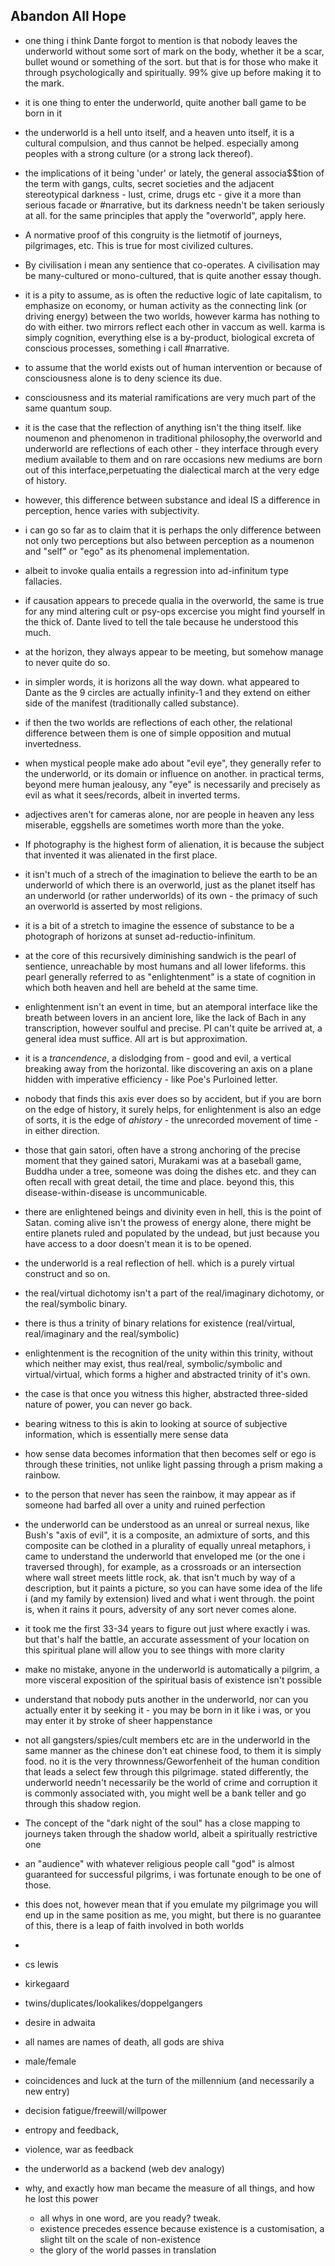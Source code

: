 ## Abandon All Hope

- one thing i think Dante forgot to mention is that nobody leaves the underworld without some sort of mark on the body, whether it be a scar, bullet wound or something of the sort. but that is for those who make it through psychologically and spiritually. 99% give up before making it to the mark.


- it is one thing to enter the underworld, quite another ball game to be born in it


- the underworld is a hell unto itself, and a heaven unto itself, it is a cultural compulsion, and thus cannot be helped. especially among peoples with a strong culture (or a strong lack thereof). 


- the implications of it being 'under' or lately, the general associa$$tion of the term with gangs, cults, secret societies and the adjacent stereotypical darkness - lust, crime, drugs etc - give it a more than serious facade or #narrative, but its darkness needn't be taken seriously at all. for the same principles that apply the "overworld", apply here.


- A normative proof of this congruity is the lietmotif of journeys, pilgrimages, etc. This is true for most civilized cultures. 


- By civilisation i mean any sentience that co-operates. A civilisation may be many-cultured or mono-cultured, that is quite another essay though.


- it is a pity to assume, as is often the reductive logic of late capitalism, to emphasize on economy, or human activity as the connecting link (or driving energy) between the two worlds, however karma has nothing to do with either. two mirrors reflect each other in vaccum as well. karma is simply cognition, everything else is a by-product, biological excreta of conscious processes, something i call #narrative.


- to assume that the world exists out of human intervention or because of consciousness alone is to deny science its due. 


- consciousness and its material ramifications are very much part of the same quantum soup.


- it is the case that the reflection of anything isn't the thing itself. like noumenon and phenomenon in traditional philosophy,the overworld and underworld are reflections of each other - they interface through every medium available to them and on rare occasions new mediums are born out of this interface,perpetuating the dialectical march at the very edge of history.


- however, this difference between substance and ideal IS a difference in perception, hence varies with subjectivity.


- i can go so far as to claim that it is perhaps the only difference between not only two perceptions but also between perception as a noumenon and "self" or "ego" as its phenomenal implementation. 
  

- albeit to invoke qualia entails a regression into ad-infinitum type fallacies.


- if causation appears to precede qualia in the overworld, the same is true for any mind altering cult or psy-ops excercise you might find yourself in the thick of. Dante lived to tell the tale because he understood this much.


- at the horizon, they always appear to be meeting, but somehow manage to never quite do so.


- in simpler words, it is horizons all the way down. what appeared to Dante as the 9 circles are actually infinity-1 and they extend on either side of the manifest (traditionally called substance).


- if then the two worlds are reflections of each other, the relational difference between them is one of simple opposition and mutual invertedness.


- when mystical people  make ado about "evil eye", they generally refer to the underworld, or its domain or influence on another. in practical terms, beyond mere human jealousy, any "eye" is necessarily and precisely as evil as what it sees/records, albeit in inverted terms. 


- adjectives aren't for cameras alone, nor are people in heaven any less miserable, eggshells are sometimes worth more than the yoke.


- If photography is the highest form of alienation, it is because the subject that invented it was alienated in the first place.


- it isn't much of a strech of the imagination to believe the earth to be an underworld of which there is an overworld, just as the planet itself has an underworld (or rather underworlds) of its own - the primacy of such an overworld is asserted by most religions.


- it is a bit of a stretch to imagine the essence of substance to be a photograph of horizons at sunset ad-reductio-infinitum.


- at the core of this recursively diminishing sandwich is the pearl of sentience, unreachable by most humans and all lower lifeforms. this pearl generally referred to as "enlightenment" is a state of cognition in which both heaven and hell are beheld at the same time.


- enlightenment isn't an event in time, but an atemporal interface like the breath between lovers in an ancient lore, like the lack of Bach in any transcription, however soulful and precise. PI can't quite be arrived at, a general idea must suffice. All art is but approximation.


-  it is a *trancendence*, a dislodging from - good and evil, a vertical breaking away from the horizontal. like discovering an axis on a plane hidden with imperative efficiency - like Poe's Purloined letter. 


- nobody that finds this axis ever does so by accident, but if you are born on the edge of history, it surely helps, for enlightenment is also an edge of sorts, it is the edge of *ahistory* - the unrecorded movement of time - in either direction.


- those that gain satori, often have a strong anchoring of the precise moment that they gained satori, Murakami was at a baseball game, Buddha under a tree, someone was doing the dishes etc. and they can often recall with great detail, the time and place. beyond this, this disease-within-disease is uncommunicable.


- there are enlightened beings and divinity even in hell, this is the point of Satan. coming alive isn't the prowess of energy alone, there might be entire planets ruled and populated by the undead, but just because you have access to a door doesn't mean it is to be opened.


- the underworld is a real reflection of hell. which is a purely virtual construct and so on.


- the real/virtual dichotomy isn't a part of the real/imaginary dichotomy, or the real/symbolic binary.


- there is thus a trinity of binary relations for existence (real/virtual, real/imaginary and the real/symbolic)


- enlightenment is the recognition of the unity within this trinity, without which neither may exist, thus real/real, symbolic/symbolic and virtual/virtual, which forms a higher and abstracted trinity of it's own.


- the case is that once you witness this higher, abstracted three-sided nature of power, you can never go back.


- bearing witness to this is akin to looking at source of subjective information, which is essentially mere sense data


- how sense data becomes information that then becomes self or ego is through these trinities, not unlike light passing through a prism making a rainbow.


- to the person that never has seen the rainbow, it may appear as if someone had barfed all over a unity and ruined perfection


- the underworld can be understood as an unreal or surreal nexus, like Bush's "axis of evil", it is a composite, an admixture of sorts, and this composite can be clothed in a plurality of equally unreal metaphors, i came to understand the underworld that enveloped me (or the one i traversed through), for example, as a crossroads or an intersection where wall street meets little rock, ak. that isn't much by way of a description, but it paints a picture, so you can have some idea of the life i (and my family by extension) lived and what i went through. the point is, when it rains it pours, adversity of any sort never comes alone. 


- it took me the first 33-34 years to figure out just where exactly i was. but that's half the battle, an accurate assessment of your location on this spiritual plane will allow you to see things with more clarity


- make no mistake, anyone in the underworld is automatically a pilgrim, a more visceral exposition of the spiritual basis of existence isn't possible


- understand that nobody puts another in the underworld, nor can you actually enter it by seeking it - you may be born in it like i was, or you may enter it by stroke of sheer happenstance


- not all gangsters/spies/cult members etc are in the underworld in the same manner as the chinese don't eat chinese food, to them it is simply food. no it is the very thrownness/Geworfenheit of the human condition that leads a select few through this pilgrimage. stated differently, the underworld needn't necessarily be the world of crime and corruption it is commonly associated with, you might well be a bank teller and go through this shadow region.


- The concept of the "dark night of the soul" has a close mapping to journeys taken through the shadow world, albeit a spiritually restrictive one


- an "audience" with whatever religious people call "god" is almost guaranteed for successful pilgrims, i was fortunate enough to be one of those.


- this does not, however mean that if you emulate my pilgrimage you will end up in the same position as me, you might, but there is no guarantee of this, there is a leap of faith involved in both worlds


- 

- cs lewis
- kirkegaard
- twins/duplicates/lookalikes/doppelgangers
- desire in adwaita
- all names are names of death, all gods are shiva
- male/female 
- coincidences and luck at the turn of the millennium (and necessarily a new entry)
- decision fatigue/freewill/willpower
- entropy and feedback,
- violence, war as feedback
- the underworld as a backend (web dev analogy)
- why, and exactly how man became the measure of all things, and how he lost this power 
  - all whys in one word, are you ready? tweak.
  - existence precedes essence because existence is a customisation, a slight tilt on the scale of non-existence
  - the glory of the world passes in translation
